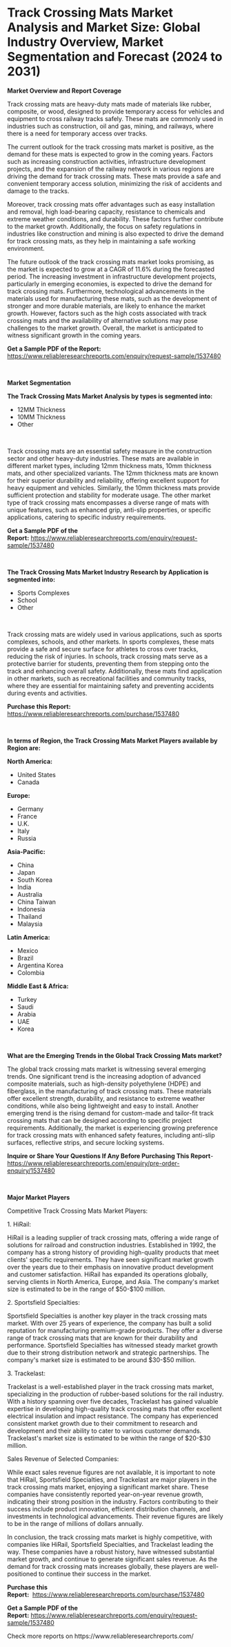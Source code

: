 <p><h1>Track Crossing Mats Market Analysis and Market Size: Global Industry Overview, Market Segmentation and Forecast (2024 to 2031)</h1></p><p><strong>Market Overview and Report Coverage</strong></p>
<p><p>Track crossing mats are heavy-duty mats made of materials like rubber, composite, or wood, designed to provide temporary access for vehicles and equipment to cross railway tracks safely. These mats are commonly used in industries such as construction, oil and gas, mining, and railways, where there is a need for temporary access over tracks.</p><p>The current outlook for the track crossing mats market is positive, as the demand for these mats is expected to grow in the coming years. Factors such as increasing construction activities, infrastructure development projects, and the expansion of the railway network in various regions are driving the demand for track crossing mats. These mats provide a safe and convenient temporary access solution, minimizing the risk of accidents and damage to the tracks. </p><p>Moreover, track crossing mats offer advantages such as easy installation and removal, high load-bearing capacity, resistance to chemicals and extreme weather conditions, and durability. These factors further contribute to the market growth. Additionally, the focus on safety regulations in industries like construction and mining is also expected to drive the demand for track crossing mats, as they help in maintaining a safe working environment.</p><p>The future outlook of the track crossing mats market looks promising, as the market is expected to grow at a CAGR of 11.6% during the forecasted period. The increasing investment in infrastructure development projects, particularly in emerging economies, is expected to drive the demand for track crossing mats. Furthermore, technological advancements in the materials used for manufacturing these mats, such as the development of stronger and more durable materials, are likely to enhance the market growth. However, factors such as the high costs associated with track crossing mats and the availability of alternative solutions may pose challenges to the market growth. Overall, the market is anticipated to witness significant growth in the coming years.</p></p>
<p><strong>Get a Sample PDF of the Report:</strong> <a href="https://www.reliableresearchreports.com/enquiry/request-sample/1537480">https://www.reliableresearchreports.com/enquiry/request-sample/1537480</a></p>
<p>&nbsp;</p>
<p><strong>Market Segmentation</strong></p>
<p><strong>The Track Crossing Mats Market Analysis by types is segmented into:</strong></p>
<p><ul><li>12MM Thickness</li><li>10MM Thickness</li><li>Other</li></ul></p>
<p>&nbsp;</p>
<p><p>Track crossing mats are an essential safety measure in the construction sector and other heavy-duty industries. These mats are available in different market types, including 12mm thickness mats, 10mm thickness mats, and other specialized variants. The 12mm thickness mats are known for their superior durability and reliability, offering excellent support for heavy equipment and vehicles. Similarly, the 10mm thickness mats provide sufficient protection and stability for moderate usage. The other market type of track crossing mats encompasses a diverse range of mats with unique features, such as enhanced grip, anti-slip properties, or specific applications, catering to specific industry requirements.</p></p>
<p><strong>Get a Sample PDF of the Report:</strong>&nbsp;<a href="https://www.reliableresearchreports.com/enquiry/request-sample/1537480">https://www.reliableresearchreports.com/enquiry/request-sample/1537480</a></p>
<p>&nbsp;</p>
<p><strong>The Track Crossing Mats Market Industry Research by Application is segmented into:</strong></p>
<p><ul><li>Sports Complexes</li><li>School</li><li>Other</li></ul></p>
<p>&nbsp;</p>
<p><p>Track crossing mats are widely used in various applications, such as sports complexes, schools, and other markets. In sports complexes, these mats provide a safe and secure surface for athletes to cross over tracks, reducing the risk of injuries. In schools, track crossing mats serve as a protective barrier for students, preventing them from stepping onto the track and enhancing overall safety. Additionally, these mats find application in other markets, such as recreational facilities and community tracks, where they are essential for maintaining safety and preventing accidents during events and activities.</p></p>
<p><strong>Purchase this Report:</strong>&nbsp; <a href="https://www.reliableresearchreports.com/purchase/1537480">https://www.reliableresearchreports.com/purchase/1537480</a></p>
<p>&nbsp;</p>
<p><strong>In terms of Region, the Track Crossing Mats Market Players available by Region are:</strong></p>
<p>
    <p> <strong> North America: </strong>
        <ul>
            <li>United States</li>
            <li>Canada</li>
        </ul>
        </p> 
    <p> <strong> Europe: </strong>
        <ul>
            <li>Germany</li>
            <li>France</li>
            <li>U.K.</li>
            <li>Italy</li>
            <li>Russia</li>
        </ul>
        </p> 
    <p> <strong> Asia-Pacific: </strong>
        <ul>
            <li>China</li>
            <li>Japan</li>
            <li>South Korea</li>
            <li>India</li>
            <li>Australia</li>
            <li>China Taiwan</li>
            <li>Indonesia</li>
            <li>Thailand</li>
            <li>Malaysia</li>
        </ul>
        </p> 
    <p> <strong> Latin America: </strong>
        <ul>
            <li>Mexico</li>
            <li>Brazil</li>
            <li>Argentina Korea</li>
            <li>Colombia</li>
        </ul>
        </p> 
    <p> <strong> Middle East & Africa: </strong>
        <ul>
            <li>Turkey</li>
            <li>Saudi</li>
            <li>Arabia</li>
            <li>UAE</li>
            <li>Korea</li>
        </ul>
    </p>
    </p>
<p>&nbsp;</p>
<p><strong>What are the Emerging Trends in the Global Track Crossing Mats market?</strong></p>
<p><p>The global track crossing mats market is witnessing several emerging trends. One significant trend is the increasing adoption of advanced composite materials, such as high-density polyethylene (HDPE) and fiberglass, in the manufacturing of track crossing mats. These materials offer excellent strength, durability, and resistance to extreme weather conditions, while also being lightweight and easy to install. Another emerging trend is the rising demand for custom-made and tailor-fit track crossing mats that can be designed according to specific project requirements. Additionally, the market is experiencing growing preference for track crossing mats with enhanced safety features, including anti-slip surfaces, reflective strips, and secure locking systems.</p></p>
<p><strong>Inquire or Share Your Questions If Any Before Purchasing This Report</strong>- <a href="https://www.reliableresearchreports.com/enquiry/pre-order-enquiry/1537480">https://www.reliableresearchreports.com/enquiry/pre-order-enquiry/1537480</a></p>
<p>&nbsp;</p>
<p><strong>Major Market Players</strong></p>
<p><p>Competitive Track Crossing Mats Market Players:</p><p>1. HiRail:</p><p>HiRail is a leading supplier of track crossing mats, offering a wide range of solutions for railroad and construction industries. Established in 1992, the company has a strong history of providing high-quality products that meet clients' specific requirements. They have seen significant market growth over the years due to their emphasis on innovative product development and customer satisfaction. HiRail has expanded its operations globally, serving clients in North America, Europe, and Asia. The company's market size is estimated to be in the range of $50-$100 million.</p><p>2. Sportsfield Specialties:</p><p>Sportsfield Specialties is another key player in the track crossing mats market. With over 25 years of experience, the company has built a solid reputation for manufacturing premium-grade products. They offer a diverse range of track crossing mats that are known for their durability and performance. Sportsfield Specialties has witnessed steady market growth due to their strong distribution network and strategic partnerships. The company's market size is estimated to be around $30-$50 million.</p><p>3. Trackelast:</p><p>Trackelast is a well-established player in the track crossing mats market, specializing in the production of rubber-based solutions for the rail industry. With a history spanning over five decades, Trackelast has gained valuable expertise in developing high-quality track crossing mats that offer excellent electrical insulation and impact resistance. The company has experienced consistent market growth due to their commitment to research and development and their ability to cater to various customer demands. Trackelast's market size is estimated to be within the range of $20-$30 million.</p><p>Sales Revenue of Selected Companies:</p><p>While exact sales revenue figures are not available, it is important to note that HiRail, Sportsfield Specialties, and Trackelast are major players in the track crossing mats market, enjoying a significant market share. These companies have consistently reported year-on-year revenue growth, indicating their strong position in the industry. Factors contributing to their success include product innovation, efficient distribution channels, and investments in technological advancements. Their revenue figures are likely to be in the range of millions of dollars annually.</p><p>In conclusion, the track crossing mats market is highly competitive, with companies like HiRail, Sportsfield Specialties, and Trackelast leading the way. These companies have a robust history, have witnessed substantial market growth, and continue to generate significant sales revenue. As the demand for track crossing mats increases globally, these players are well-positioned to continue their success in the market.</p></p>
<p><strong>Purchase this Report:</strong>&nbsp;&nbsp;<a href="https://www.reliableresearchreports.com/purchase/1537480">https://www.reliableresearchreports.com/purchase/1537480</a></p>
<p></p>
<p><strong>Get a Sample PDF of the Report:</strong>&nbsp;<a href="https://www.reliableresearchreports.com/enquiry/request-sample/1537480">https://www.reliableresearchreports.com/enquiry/request-sample/1537480</a></p>
<p>Check more reports on https://www.reliableresearchreports.com/</p>